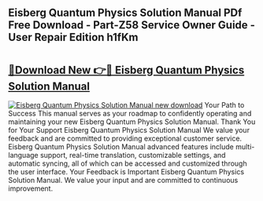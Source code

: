 ## Eisberg Quantum Physics Solution Manual PDf Free Download - Part-Z58 Service Owner Guide - User Repair Edition h1fKm

# <h2><a href="http://bc813.oget.top/?id=Eisberg+Quantum+Physics+Solution+Manual">🔗Download New 👉🔴 Eisberg Quantum Physics Solution Manual</a></h2>

[![Eisberg Quantum Physics Solution Manual new download](https://i.imgur.com/5g1atiW.png)](http://bc813.oget.top/?id=Eisberg+Quantum+Physics+Solution+Manual)
Your Path to Success This manual serves as your roadmap to confidently operating and maintaining your new Eisberg Quantum Physics Solution Manual. Thank You for Your Support Eisberg Quantum Physics Solution Manual We value your feedback and are committed to providing exceptional customer service. Eisberg Quantum Physics Solution Manual advanced features include multi-language support, real-time translation, customizable settings, and automatic syncing, all of which can be accessed and customized through the user interface. Your Feedback is Important Eisberg Quantum Physics Solution Manual. We value your input and are committed to continuous improvement.
